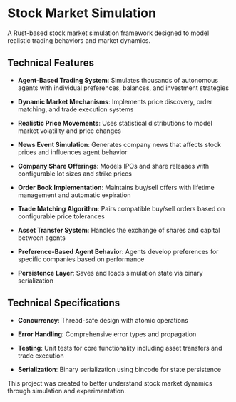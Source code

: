 Stock Market Simulation
=======================

A Rust-based stock market simulation framework designed to model realistic trading behaviors and market dynamics.

Technical Features
------------------

*   **Agent-Based Trading System**: Simulates thousands of autonomous agents with individual preferences, balances, and investment strategies
    
*   **Dynamic Market Mechanisms**: Implements price discovery, order matching, and trade execution systems
    
*   **Realistic Price Movements**: Uses statistical distributions to model market volatility and price changes
    
*   **News Event Simulation**: Generates company news that affects stock prices and influences agent behavior
    
*   **Company Share Offerings**: Models IPOs and share releases with configurable lot sizes and strike prices
    
*   **Order Book Implementation**: Maintains buy/sell offers with lifetime management and automatic expiration
    
*   **Trade Matching Algorithm**: Pairs compatible buy/sell orders based on configurable price tolerances
    
*   **Asset Transfer System**: Handles the exchange of shares and capital between agents
    
*   **Preference-Based Agent Behavior**: Agents develop preferences for specific companies based on performance
    
*   **Persistence Layer**: Saves and loads simulation state via binary serialization
    

Technical Specifications
------------------------
    
*   **Concurrency**: Thread-safe design with atomic operations
    
*   **Error Handling**: Comprehensive error types and propagation
    
*   **Testing**: Unit tests for core functionality including asset transfers and trade execution
    
*   **Serialization**: Binary serialization using bincode for state persistence
    

This project was created to better understand stock market dynamics through simulation and experimentation.
